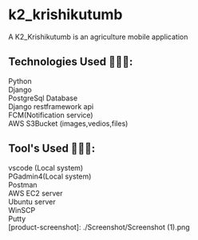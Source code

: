 # k2_krishikutumb

<P>A K2_Krishikutumb is an agriculture mobile application </P>

<h2>Technologies Used 👨🏽‍💻:</h2>
Python<br>
Django<br>
PostgreSql Database<br>
Django restframework api<br>
FCM(Notification service)<br>
AWS S3Bucket (images,vedios,files)<br>

<h2>Tool's Used 👨🏽‍💻:</h2>
vscode (Local system)<br>
PGadmin4(Local system)<br>
Postman<br>
AWS EC2 server<br>
Ubuntu server<br>
WinSCP <br>
Putty <br>
[product-screenshot]: ./Screenshot/Screenshot (1).png

